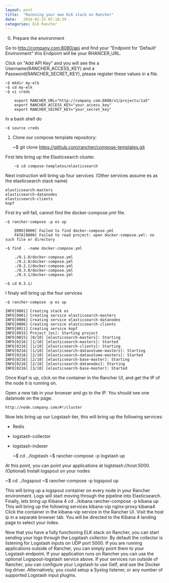 ```yaml
---
layout: post
title:  "Runnning your own ELK stack on Rancher"
date:   2016-02-25 07:18:39
categories: ELK Rancher
---
```


0. Prepare the environment

Go to http://company.com:8080/api and find your "Endpoint for 'Default' Environment"
this Endpoint will be your RHANCER_URL.

Click on "Add API Key" and you will see the a Username(RANCHER_ACCESS_KEY) and a Password(RANCHER_SECRET_KEY), please register these values in a file. 

	~$ mkdir my-elk
	~$ cd my-elk
	~$ vi creds
	
		export RANCHER_URL="http://company.com:8080/v1/projects/1a5"
		export RANCHER_ACCESS_KEY="your_access_key"
		export RANCHER_SECRET_KEY="your_secret_key"

In a bash shell do

	~$ source creds

1. Clone our compose template repository:
	
	~$ git clone https://github.com/rancher/compose-templates.git

First lets bring up the Elasticsearch cluster.

        ~$ cd compose-templates/elasticsearch
        
Next instruction will bring up four services: 
(Other services assume es as the elasticsearch stack name)

    elasticsearch-masters
    elasticsearch-datanodes
    elasticsearch-clients
    kopf


First try will fail, cannot find the docker-compose.yml file.
	
	~$ rancher-compose -p es up 
       
		ERRO[0000] Failed to find docker-compose.yml            
		FATA[0000] Failed to read project: open docker-compose.yml: no such file or directory  

	~$ find . -name docker-compose.yml

		./0.1.0/docker-compose.yml
		./0.2.0/docker-compose.yml
		./0.2.1/docker-compose.yml
		./0.3.0/docker-compose.yml
		./0.3.1/docker-compose.yml

	~$ cd 0.3.1/

I finaly will bring up the four services

	~$ rancher-compose -p es up

	INFO[0001] Creating stack es                            
	INFO[0001] Creating service elasticsearch-masters       
	INFO[0006] Creating service elasticsearch-datanodes     
	INFO[0006] Creating service elasticsearch-clients       
	INFO[0011] Creating service kopf                        
	INFO[0015] Project [es]: Starting project               
	INFO[0015] [0/10] [elasticsearch-masters]: Starting     
	INFO[0216] [1/10] [elasticsearch-masters]: Started      
	INFO[0216] [1/10] [elasticsearch-clients]: Starting     
	INFO[0216] [1/10] [elasticsearch-datavolume-masters]: Starting  
	INFO[0216] [2/10] [elasticsearch-datavolume-masters]: Started  
	INFO[0216] [2/10] [elasticsearch-base-master]: Starting  
	INFO[0216] [2/10] [elasticsearch-datanodes]: Starting   
	INFO[0216] [3/10] [elasticsearch-base-master]: Started 

        
Once Kopf is up, click on the container in the Rancher UI, and get the IP of the node it is running on.

Open a new tab in your browser and go to the IP. 
You should see one datanode on the page.

	http://node.company.com/#!/cluster

Now lets bring up our Logstash tier, this will bring up the following services:
- Redis
- logstash-collector
- logstash-indexer

	~$ cd ../logstash
	~$ rancher-compose -p logstash up


At this point, you can point your applications at logtstash://host:5000.
(Optional) Install logspout on your nodes

~$ cd ../logspout
~$ rancher-compose -p logspout up

This will bring up a logspout container on every node in your Rancher environment. Logs will start moving through the pipeline into Elasticsearch.
    Finally, lets bring up Kibana 4
        cd ../kibana
        rancher-compose -p kibana up
        This will bring up the following services
            kibana-vip
            nginx-proxy
            kibana4
        Click the container in the kibana-vip service in the Rancher UI. Visit the host ip in a separate browser tab. You will be directed to the Kibana 4 landing page to select your index.

Now that you have a fully functioning ELK stack on Rancher, you can start sending your logs through the Logstash collector. By default the collector is listening for Logstash inputs on UDP port 5000. If you are running applications outside of Rancher, you can simply point them to your Logstash endpoint. If your application runs on Rancher you can use the optional Logspout-logstash service above. If your services run outside of Rancher, you can configure your Logstash to use Gelf, and use the Docker log driver. Alternatively, you could setup a Syslog listener, or any number of supported Logstash input plugins.
